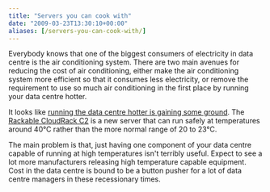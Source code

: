 ```yaml
---
title: "Servers you can cook with"
date: "2009-03-23T13:30:10+00:00"
aliases: [/servers-you-can-cook-with/]
---
```


Everybody knows that one of the biggest consumers of electricity in data centre is the air conditioning system. There are two main avenues for reducing the cost of air conditioning, either make the air conditioning system more efficient so that it consumes less electricity, or remove the requirement to use so much air conditioning in the first place by running your data centre hotter.

It looks like [running the data centre hotter is gaining some ground](http://www.datacenterknowledge.com/archives/2009/03/19/rackable-cloudrack-turns-up-the-heat/). The [Rackable CloudRack C2](http://web.archive.org/web/20090603202529/http://www.rackable.com:80/cloudrackC2/) is a new server that can run safely at temperatures around 40°C rather than the more normal range of 20 to 23°C.

The main problem is that, just having one component of your data centre capable of running at high temperatures isn't terribly useful. Expect to see a lot more manufacturers releasing high temperature capable equipment. Cost in the data centre is bound to be a button pusher for a lot of data centre managers in these recessionary times.
